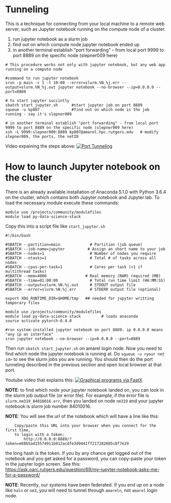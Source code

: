 # Tunneling

This is a technique for connecting from your local machine to a remote web server, such as Jupyter notebook running on the compute node of a cluster. 

1. run jupyter notebook as a slurm job 
2. find out on which compute node jupyter notebook ended up
3. in another terminal establish "port forwarding" - from local port 9999 to port 8889 on the specific node (slepner009 here)
```
# This procedure works not only with jupyter notebook, but any web app running on a compute node

#command to run jupyter notebook 
srun -p main -c 1 -t 10:00 --error=slurm.%N_%j.err --output=slurm.%N_%j.out jupyter notebook --no-browser --ip=0.0.0.0 --port=8889

# to start jupyter succintly 
sbatch start_jupyter.sh      #start jupyter job on port 8889
squeue -u kp807              #find out on which node is the job running - say it's slepner009

# in another terminal establish "port forwarding" - from local port 9999 to port 8889 on the specific node (slepner009 here)
ssh -L 9999:slepner009:8889 kp807@amarel.hpc.rutgers.edu   # modify slepner009, the ports, the netID
```

Video expaining the steps above: 
[![Port Tunneling](http://img.youtube.com/vi/Nb2ERdr5KD0/0.jpg)](http://www.youtube.com/watch?v=Nb2ERdr5KD0)


# How to launch Jupyter notebook on the cluster

There is an already available installation of Anaconda 5.1.0 with Python 3.6.4 on the cluster, which contains both Jupyter notebook and Jupyter lab. To load the necessary module execute these commands: 
```
module use /projects/community/modulefiles
module load py-data-science-stack
```

Copy this into a script file like `start_jupyter.sh`

```
#!/bin/bash

#SBATCH --partition=main             # Partition (job queue)
#SBATCH --job-name=jupyter          # Assign an short name to your job
#SBATCH --nodes=1                    # Number of nodes you require
#SBATCH --ntasks=1                   # Total # of tasks across all nodes
#SBATCH --cpus-per-task=1            # Cores per task (>1 if multithread tasks)
#SBATCH --mem=4000                 # Real memory (RAM) required (MB)
#SBATCH --time=01:00:00              # Total run time limit (HH:MM:SS)
#SBATCH --output=slurm.%N.%j.out     # STDOUT output file
#SBATCH --error=slurm.%N.%j.err      # STDERR output file (optional) 

export XDG_RUNTIME_DIR=$HOME/tmp   ## needed for jupyter writting temporary files

module use /projects/community/modulefiles 
module load py-data-science-stack         # loads anaconda
source activate pytorch-0.4.0

#run system-installed jupyter notebook on port 8889. ip 0.0.0.0 means "any ip as interface"
srun jupyter notebook --no-browser --ip=0.0.0.0 --port=8889
```

Then run `sbatch start_jupyter.sh` on amarel login node. Now you need to find which node the jupyter notebook is running at. Do `squeue -u <your net id>` to see the slurm jobs you are running. 
You should then do the port tunneling described in the previous section and open local browser at that port. 

Youtube video that explains this: 
[![Graphical programs via FastX](http://img.youtube.com/vi/8UQHLO85rlQ/0.jpg)](https://www.youtube.com/watch?v=8UQHLO85rlQ)

**NOTE**: to find which node your jupyter notebook landed on, you can look in the slurm job output file (or error file). For example, if the error file is `slurm.nm319_84010016.err`, then you landed on node `nm319` and your jupyter notebook is slurm job number 84010016. 

**NOTE**: You will see the url of the notebook which will have a line like this:
```
    Copy/paste this URL into your browser when you connect for the first time,
    to login with a token:
        http://0.0.0.0:8889/?token=e68b5ad15574911b812acdfe3d9441ff217282685c8f7e29
```
the long hash is the token. If you by any chance get logged out of the notebook and you get asked for a password, you can copy-paste your token in the jupyter login screen. See this: https://ask.oarc.rutgers.edu/question/69/my-jupyter-notebook-asks-me-for-a-password/

**NOTE**: Recently, our systems have been federated. If you end up on a node like `haln` or `nm3`, you will need to tunnel through `amareln`, not `amarel` login node. 


